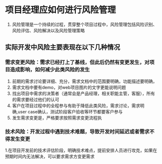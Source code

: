 # 项目经理应如何进行风险管理
  1. 风险管理是一个持续的过程，贯穿整个项目过程中，风险管理包括风险识别、风险评估、风险解决以及风险管理策略
  
## 实际开发中风险主要表现在以下几种情况  
### 需求变更风险：需求已经打上了基线，但此后仍然有变更发生，对项目造成影响，如何减少此类风险的发生
  1. 前期的需求讨论要详细、充分，需求文档中的范围要明确，功能描述要明确，
  2. 需求文档中要有demo，对web项目图片的文字更能说明问题
  3. 找出项目中需求的决策者（通常会是产品经理，相关职能主管，客服），所有的需求要经过他们的认可
  4. 客户在项目过程中的全程参与有助于降低此类风险，需求讨论，需求明确,user case确认，测试阶段客户验收等环节都要客户参与
  5. 发生需求变更是，严格要求按照需求变更流程执
### 技术风险：开发过程中遇到技术难题，导致开发时间延迟或者需求不得发生变更
  1.在项目开发前的技术评估阶段，明确技术难点，提前安排人员进行攻克，如果在预期时间内无法解决，可以要求需求方变更需求
  
